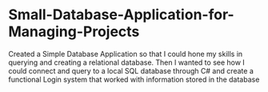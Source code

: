 # Small-Database-Application-for-Managing-Projects

Created a Simple Database Application so that I could hone my skills in querying and creating a relational database.
Then I wanted to see how I could connect and query to a local SQL database through C# and create a functional Login system
that worked with information stored in the database 
